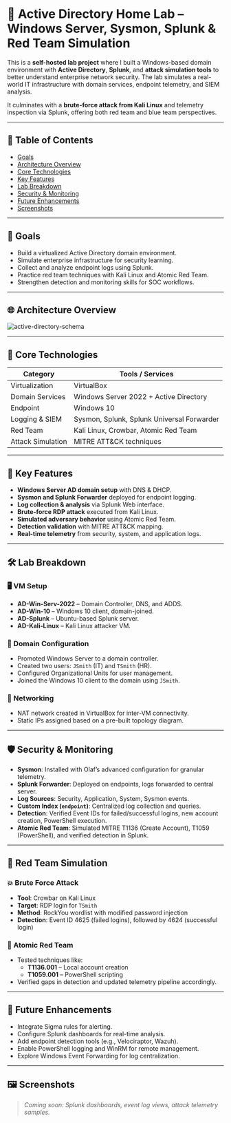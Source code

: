 # 🧠 Active Directory Home Lab – Windows Server, Sysmon, Splunk & Red Team Simulation

This is a **self-hosted lab project** where I built a Windows-based domain environment with **Active Directory**, **Splunk**, and **attack simulation tools** to better understand enterprise network security. The lab simulates a real-world IT infrastructure with domain services, endpoint telemetry, and SIEM analysis.

It culminates with a **brute-force attack from Kali Linux** and telemetry inspection via Splunk, offering both red team and blue team perspectives.

---

## 📌 Table of Contents

- [Goals](#goals)
- [Architecture Overview](#architecture-overview)
- [Core Technologies](#core-technologies)
- [Key Features](#key-features)
- [Lab Breakdown](#lab-breakdown)
- [Security & Monitoring](#security--monitoring)
- [Future Enhancements](#future-enhancements)
- [Screenshots](#screenshots)

---

## 🎯 Goals

- Build a virtualized Active Directory domain environment.
- Simulate enterprise infrastructure for security learning.
- Collect and analyze endpoint logs using Splunk.
- Practice red team techniques with Kali Linux and Atomic Red Team.
- Strengthen detection and monitoring skills for SOC workflows.

---

## 🌐 Architecture Overview

![active-directory-schema](https://github.com/user-attachments/assets/e6462b6d-8240-43b5-9f1e-0429f76162e3)

---

## 🧰 Core Technologies

| Category             | Tools / Services                        |
|----------------------|-----------------------------------------|
| Virtualization       | VirtualBox                              |
| Domain Services      | Windows Server 2022 + Active Directory  |
| Endpoint             | Windows 10                              |
| Logging & SIEM       | Sysmon, Splunk, Splunk Universal Forwarder |
| Red Team             | Kali Linux, Crowbar, Atomic Red Team    |
| Attack Simulation    | MITRE ATT&CK techniques                 |

---

## 🚀 Key Features

- **Windows Server AD domain setup** with DNS & DHCP.
- **Sysmon and Splunk Forwarder** deployed for endpoint logging.
- **Log collection & analysis** via Splunk Web interface.
- **Brute-force RDP attack** executed from Kali Linux.
- **Simulated adversary behavior** using Atomic Red Team.
- **Detection validation** with MITRE ATT&CK mapping.
- **Real-time telemetry** from security, system, and application logs.

---

## 🛠️ Lab Breakdown

### 🖥️ VM Setup
- **AD-Win-Serv-2022** – Domain Controller, DNS, and ADDS.
- **AD-Win-10** – Windows 10 client, domain-joined.
- **AD-Splunk** – Ubuntu-based Splunk server.
- **AD-Kali-Linux** – Kali Linux attacker VM.

### 🧾 Domain Configuration
- Promoted Windows Server to a domain controller.
- Created two users: `JSmith` (IT) and `TSmith` (HR).
- Configured Organizational Units for user management.
- Joined the Windows 10 client to the domain using `JSmith`.

### 📡 Networking
- NAT network created in VirtualBox for inter-VM connectivity.
- Static IPs assigned based on a pre-built topology diagram.

---

## 🛡️ Security & Monitoring

- **Sysmon**: Installed with Olaf’s advanced configuration for granular telemetry.
- **Splunk Forwarder**: Deployed on endpoints, logs forwarded to central server.
- **Log Sources**: Security, Application, System, Sysmon events.
- **Custom Index (`endpoint`)**: Centralized log collection and queries.
- **Detection**: Verified Event IDs for failed/successful logins, new account creation, PowerShell execution.
- **Atomic Red Team**: Simulated MITRE T1136 (Create Account), T1059 (PowerShell), and verified detection in Splunk.

---

## 🔐 Red Team Simulation

### 💥 Brute Force Attack
- **Tool**: Crowbar on Kali Linux
- **Target**: RDP login for `TSmith`
- **Method**: RockYou wordlist with modified password injection
- **Detection**: Event ID 4625 (failed logins), followed by 4624 (successful login)

### 🎯 Atomic Red Team
- Tested techniques like:
  - **T1136.001** – Local account creation
  - **T1059.001** – PowerShell scripting
- Verified gaps in detection and updated telemetry pipeline accordingly.

---

## 🔄 Future Enhancements

- Integrate Sigma rules for alerting.
- Configure Splunk dashboards for real-time analysis.
- Add endpoint detection tools (e.g., Velociraptor, Wazuh).
- Enable PowerShell logging and WinRM for remote management.
- Explore Windows Event Forwarding for log centralization.

---

## 🖼️ Screenshots

> _Coming soon: Splunk dashboards, event log views, attack telemetry samples._
